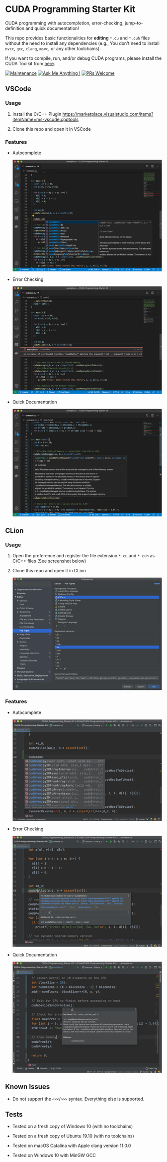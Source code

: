 # CUDA Programming Starter Kit

CUDA programming with autocompletion, error-checking, jump-to-definition and quick documentation!

This repo provides basic functionalities for **editing** `*.cu` and `*.cuh` files without the need to install any dependencies (e.g., You don't need to install `nvcc`, `gcc`, `clang`, `msvc`, or any other toolchains). 

If you want to compile, run, and/or debug CUDA programs, please install the CUDA Toolkit from [here](https://developer.nvidia.com/cuda-toolkit).

[![Maintenance](https://img.shields.io/badge/Maintained%3F-yes-green.svg)](https://GitHub.com/Naereen/StrapDown.js/graphs/commit-activity) [![Ask Me Anything !](https://img.shields.io/badge/Ask%20me-anything-1abc9c.svg)](https://github.com/ShawnZhong) [![PRs Welcome](https://img.shields.io/badge/PRs-welcome-brightgreen.svg?style=flat-square)](https://github.com/ShawnZhong/CUDA-Programming-Starter-Kit/pulls)
 
## VSCode

### Usage

1. Install the C/C++ Plugin https://marketplace.visualstudio.com/items?itemName=ms-vscode.cpptools

2. Clone this repo and open it in VSCode

### Features

- Autocomplete 

    ![image-20200215232640853](assets/image-20200215232640853.png)

- Error Checking

    ![image-20200215234448029](assets/image-20200215234448029.png)

- Quick Documentation

    ![image-20200215234654292](assets/image-20200215234654292.png)


## CLion

### Usage

1. Open the preference and register the file extension `*.cu` and `*.cuh` as C/C++ files (See screenshot below)

2. Clone this repo and open it in CLion

	![image-20200215235421482](assets/image-20200215235421482.png)

### Features

- Autocomplete 

    ![image-20200215232927428](assets/image-20200215232927428.png)

- Error Checking

    ![image-20200215233108863](assets/image-20200215233108863.png)

- Quick Documentation

    ![image-20200215234901712](assets/image-20200215234901712.png)


## Known Issues

- Do not support the `<<<`/`>>>` syntax. Everything else is supported. 

## Tests

- Tested on a fresh copy of Windows 10 (with no toolchains)

- Tested on a fresh copy of Ubuntu 19.10 (with no toolchains)

- Tested on macOS Catalina with Apple clang version 11.0.0

- Tested on Windows 10 with MinGW GCC

